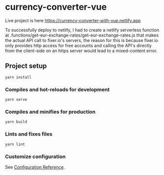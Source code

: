# currency-converter-vue

Live project is here https://currency-converter-with-vue.netlify.app

To successfully deploy to netlify, I had to create a netlify serverless function at .functions/get-eur-exchange-rates/get-eur-exchange-rates.js that makes the actual API call to fixer.io's servers, the reason for this is because fixer.io only provides http access for free accounts and calling the API's directly from the client-side on an https server would lead to a mixed-content error.

## Project setup
```
yarn install
```

### Compiles and hot-reloads for development
```
yarn serve
```

### Compiles and minifies for production
```
yarn build
```

### Lints and fixes files
```
yarn lint
```

### Customize configuration
See [Configuration Reference](https://cli.vuejs.org/config/).
